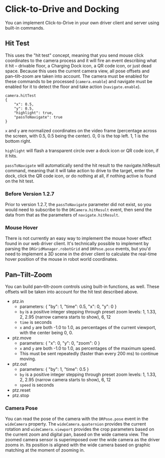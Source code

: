 # Click-to-Drive and Docking

You can implement Click-to-Drive in your own driver client and server using built-in commands.

## Hit Test

This uses the "hit test" concept, meaning that you send mouse click coordinates to the camera process and it will fire an event describing what it hit – drivable floor, a Charging Dock icon, a QR code icon, or just dead space. Because this uses the current camera view, all pose offsets and pan–tilt–zoom are taken into account. The camera must be enabled for these commands to be processed (`camera.enable`) and navigate must be enabled for it to detect the floor and take action (`navigate.enable`).

    camera.hitTest
    {
		"x": 0.5,
		"y": 0.5,
		"highlight": true,
		"passToNavigate": true
	}

`x` and `y` are normalized coordinates on the video frame (percentage across the screen, with 0.5, 0.5 being the center). 0, 0 is the top left. 1, 1 is the bottom right.

`highlight` will flash a transparent circle over a dock icon or QR code icon, if it hits.

`passToNavigate` will automatically send the hit result to the navigate.hitResult command, meaning that it will take action to drive to the target, enter the dock, click the QR code icon, or do nothing at all, if nothing active is found on the hit test.

### Before Version 1.2.7

Prior to version 1.2.7, the `passToNavigate` parameter did not exist, so you would need to subscribe to the `DRCamera.hitResult` event, then send the data from that as the parameters of `navigate.hitResult`.

### Mouse Hover

There is not currently an easy way to implement the mouse hover effect found in our web driver client. It's technically possible to implement by parsing the `DRGridManager.robotGrid` and `DRPose.pose` events, but you'd need to implement a 3D scene in the driver client to calculate the real-time hover position of the mouse in robot world coordinates.

## Pan–Tilt–Zoom

You can build pan–tilt–zoom controls using built-in functions, as well. These offsets will be taken into account for the hit test described above.

- ptz.in
  - parameters: { "by": 1, "time": 0.5, "x": 0, "y": 0 }
  - `by` is a positive integer stepping through preset zoom levels: 1, 1.33, 2, 2.95 (narrow camera starts to show), 6, 12
  - `time` is seconds
  - `x` and `y` are both -1.0 to 1.0, as percentages of the current viewport, with the center being 0, 0.
- ptz.move
  - parameters: { "x": 0, "y": 0, "zoom": 0 }
  - `x` and `y` are both -1.0 to 1.0, as percentages of the maximum speed.
  - This must be sent repeatedly (faster than every 200 ms) to continue moving.
- ptz.out
  - parameters: { "by": 1, "time": 0.5 }
  - `by` is a positive integer stepping through preset zoom levels: 1, 1.33, 2, 2.95 (narrow camera starts to show), 6, 12
  - `speed` is seconds
- ptz.reset
- ptz.stop

### Camera Pose

You can read the pose of the camera with the `DRPose.pose` event in the `wideCamera` property. The `wideCamera.quaternion` provides the current rotation and `wideCamera.viewport` provides the crop parameters based on the current zoom and digital pan, based on the wide camera view. The zoomed camera sensor is superimposed over the wide camera as the driver zooms in. Its position is aligned with the wide camera based on graphic matching at the moment of zooming in.
